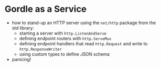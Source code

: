# Gordle as a Service

- how to stand-up an HTTP server using the `net/http` package from the std library:
  - starting a server with `http.ListenAndServe`
  - defining endpoint routers with `http.ServeMux`
  - defining endpoint handlers that read `http.Request` and write to `http.ResponseWriter`
  - using custom types to define JSON schema
- panicing!

